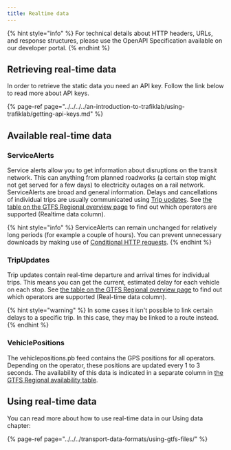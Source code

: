```yaml
---
title: Realtime data
---
```


{% hint style="info" %} For technical details about HTTP headers, URLs, and response structures, please use the OpenAPI
Specification available on our developer portal. {% endhint %}

## Retrieving real-time data

In order to retrieve the static data you need an API key. Follow the link below to read more about API keys.

{% page-ref page="../../../../an-introduction-to-trafiklab/using-trafiklab/getting-api-keys.md" %}

## Available real-time data

### ServiceAlerts

Service alerts allow you to get information about disruptions on the transit network. This can anything from planned
roadworks \(a certain stop might not get served for a few days\) to electricity outages on a rail network. ServiceAlerts
are broad and general information. Delays and cancellations of individual trips are usually communicated
using [Trip updates](gtfs-regional-realtime.md#tripupdates).
See [the table on the GTFS Regional overview page](./#which-operators-are-covered-by-this-dataset) to find out which
operators are supported \(Realtime data column\).

{% hint style="info" %} ServiceAlerts can remain unchanged for relatively long periods \(for example a couple of
hours\). You can prevent unnecessary downloads by making use
of [Conditional HTTP requests](../../../../using-trafiklab-data/best-practices/conditional-get-requests.md). {% endhint
%}

### TripUpdates

Trip updates contain real-time departure and arrival times for individual trips. This means you can get the current,
estimated delay for each vehicle on each stop.
See [the table on the GTFS Regional overview page](./#which-operators-are-covered-by-this-dataset) to find out which
operators are supported \(Real-time data column\).

{% hint style="warning" %} In some cases it isn't possible to link certain delays to a specific trip. In this case, they
may be linked to a route instead. {% endhint %}

### VehiclePositions

The vehiclepositions.pb feed contains the GPS positions for all operators. Depending on the operator, these positions
are updated every 1 to 3 seconds. The availability of this data is indicated in a separate column
in [the GTFS Regional availability table](./#which-operators-are-covered-by-this-dataset).

## Using real-time data

You can read more about how to use real-time data in our Using data chapter:

{% page-ref page="../../../transport-data-formats/using-gtfs-files/" %}
